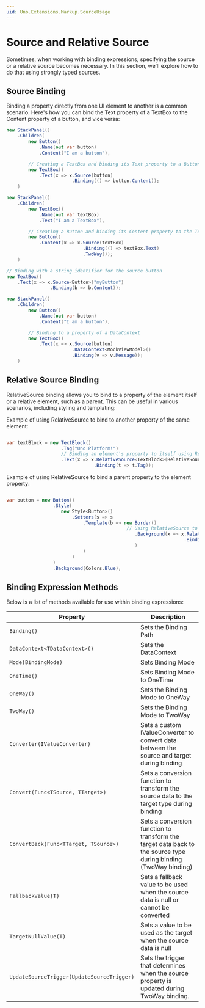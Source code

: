 ```yaml
---
uid: Uno.Extensions.Markup.SourceUsage
---
```

# Source and Relative Source

Sometimes, when working with binding expressions, specifying the source or a relative source becomes necessary. In this section, we'll explore how to do that using strongly typed sources.

## Source Binding

Binding a property directly from one UI element to another is a common scenario. Here's how you can bind the Text property of a TextBox to the Content property of a button, and vice versa:

```csharp
new StackPanel()
    .Children(
        new Button()
            .Name(out var button)
            .Content("I am a button"),

        // Creating a TextBox and binding its Text property to a Button's Content
        new TextBox()
            .Text(x => x.Source(button)
                        .Binding(() => button.Content));
    )
```

```csharp
new StackPanel()
    .Children(
        new TextBox()
            .Name(out var textBox)
            .Text("I am a TextBox"),

        // Creating a Button and binding its Content property to the TextBox's Text property with TwoWay binding
        new Button()
            .Content(x => x.Source(textBox)
                            .Binding(() => textBox.Text)
                            .TwoWay());
    )
```

```csharp
// Binding with a string identifier for the source button
new TextBox()
    .Text(x => x.Source<Button>("myButton")
                .Binding(b => b.Content));
```

```csharp
new StackPanel()
    .Children(
        new Button()
            .Name(out var button)
            .Content("I am a button"),

        // Binding to a property of a DataContext
        new TextBox()
            .Text(x => x.Source(button)
                        .DataContext<MockViewModel>()
                        .Binding(v => v.Message));
    )
```

## Relative Source Binding

RelativeSource binding allows you to bind to a property of the element itself or a relative element, such as a parent. This can be useful in various scenarios, including styling and templating:

Example of using RelativeSource to bind to another property of the same element:

```csharp

var textBlock = new TextBlock()
                    .Tag("Uno Platform!")
                    // Binding an element's property to itself using RelativeSource
                    .Text(x => x.RelativeSource<TextBlock>(RelativeSourceMode.Self)
                                .Binding(t => t.Tag));

```

Example of using RelativeSource to bind a parent property to the element property:

```csharp

var button = new Button()
                 .Style(
                    new Style<Button>()
                        .Setters(s => s
                            .Template(b => new Border()
                                            // Using RelativeSource to bind to a TemplatedParent property in a style template
                                               .Background(x => x.RelativeSource<Button>(RelativeSourceMode.TemplatedParent)
                                                                 .Binding(x => x.Background)
                                               )
                            )
                        )
                 )
                 .Background(Colors.Blue);

```

## Binding Expression Methods

Below is a list of methods available for use within binding expressions:

| Property                                  | Description                                                                                                     |
| ----------------------------------------- | --------------------------------------------------------------------------------------------------------------- |
| `Binding()`                               | Sets the Binding Path                                                                                                 |
| `DataContext<TDataContext>()`             | Sets the DataContext                                                                                            |
| `Mode(BindingMode)`                       | Sets Binding Mode                                                                                               |
| `OneTime()`                               | Sets Binding Mode to OneTime                                                                                    |
| `OneWay()`                                | Sets the Binding Mode to OneWay                                                                                 |
| `TwoWay()`                                | Sets the Binding Mode to TwoWay                                                                                 |
| `Converter(IValueConverter)`              | Sets a custom IValueConverter to convert data between the source and target during binding                      |
| `Convert(Func<TSource, TTarget>)`         | Sets a conversion function to transform the source data to the target type during binding                       |
| `ConvertBack(Func<TTarget, TSource>)`     | Sets a conversion function to transform the target data back to the source type during binding (TwoWay binding) |
| `FallbackValue(T)`                        | Sets a fallback value to be used when the source data is null or cannot be converted                            |
| `TargetNullValue(T)`                      | Sets a value to be used as the target when the source data is null                                              |
| `UpdateSourceTrigger(UpdateSourceTrigger)`| Sets the trigger that determines when the source property is updated during TwoWay binding.                     |
